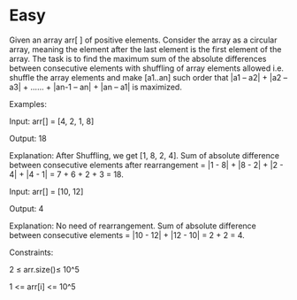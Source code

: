 # Easy

Given an array arr[ ] of positive elements. Consider the array as a circular array, meaning the element after the last element is the first element of the array. The task is to find the maximum sum of the absolute differences between consecutive elements with shuffling of array elements allowed i.e. shuffle the array elements and make [a1..an] such order that  |a1 – a2| + |a2 – a3| + …… + |an-1 – an| + |an – a1| is maximized.

Examples:

Input: arr[] = [4, 2, 1, 8]

Output: 18

Explanation: After Shuffling, we get [1, 8, 2, 4]. Sum of absolute difference between consecutive elements after rearrangement = |1 - 8| + |8 - 2| + |2 - 4| + |4 - 1| = 7 + 6 + 2 + 3 = 18.

Input: arr[] = [10, 12]

Output: 4

Explanation: No need of rearrangement. Sum of absolute difference between consecutive elements = |10 - 12| + |12 - 10| = 2 + 2 = 4.


Constraints:

2 ≤ arr.size()≤ 10^5

1 <= arr[i] <= 10^5
